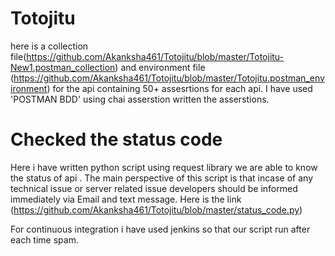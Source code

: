 # Totojitu

here is a collection file(https://github.com/Akanksha461/Totojitu/blob/master/Totojitu-New1.postman_collection) and environment file (https://github.com/Akanksha461/Totojitu/blob/master/Totojitu.postman_environment) for the api containing 50+ assesrtions for each api.
I have used 'POSTMAN BDD' using chai asserstion written the asserstions.

# Checked the status code 

 Here i have written python script using request library we are able to know the status of api . The main perspective of this script is that incase  of any technical issue or server related issue developers should be informed immediately via Email and text message. Here is the link (https://github.com/Akanksha461/Totojitu/blob/master/status_code.py)

For continuous integration i have used jenkins so that our script run after each time spam.



